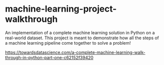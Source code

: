 # machine-learning-project-walkthrough 

An implementation of a complete machine learning solution in Python on a real-world dataset. This project is meant to demonstrate 
how all the steps of a machine learning pipeline come together to solve a problem! 


https://towardsdatascience.com/a-complete-machine-learning-walk-through-in-python-part-one-c62152f39420
